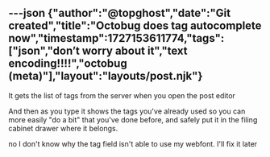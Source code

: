 ---json
{"author":"@topghost","date":"Git created","title":"Octobug does tag autocomplete now","timestamp":1727153611774,"tags":["json","don&#x2019;t worry about it","text encoding!!!!","octobug (meta)"],"layout":"layouts/post.njk"}
---
It gets the list of tags from the server when you open the post editor

And then as you type it shows the tags you&#x27;ve already used so you can more easily &#x22;do a bit&#x22; that you&#x27;ve done before, and safely put it in the filing cabinet drawer where it belongs.


no I don&#x27;t know why the tag field isn&#x27;t able to use my webfont. I&#x27;ll fix it later
